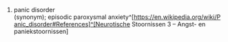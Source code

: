 1. panic disorder (synonym); episodic paroxysmal anxiety^[https://en.wikipedia.org/wiki/Panic_disorder#References]^[Neurotische Stoornissen 3 – Angst- en paniekstoornissen]